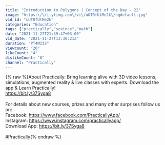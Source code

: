 ```yaml
---
title: "Introduction to Polygons | Concept of the Day - 22"
image: "https:\/\/i.ytimg.com\/vi\/uUT0fUtMe2k\/hqdefault.jpg"
vid_id: "uUT0fUtMe2k"
categories: "Education"
tags: ["practically","sceince","math"]
date: "2021-11-27T21:39:47+03:00"
vid_date: "2021-11-27T13:30:21Z"
duration: "PT4M23S"
viewcount: "20"
likeCount: "4"
dislikeCount: "0"
channel: "Practically"
---
```

{% raw %}About Practically: Bring learning alive with 3D video lessons, simulations, augmented reality &amp; live classes with experts. Download the app &amp; Learn Practically!<br /><a rel="nofollow" target="blank" href="https://bit.ly/37Syga8">https://bit.ly/37Syga8</a><br /><br />For details about new courses, prizes and many other surprises follow us on:<br />Facebook: <a rel="nofollow" target="blank" href="https://www.facebook.com/PracticallyApp/">https://www.facebook.com/PracticallyApp/</a><br />Instagram: <a rel="nofollow" target="blank" href="https://www.instagram.com/practicallyapp/">https://www.instagram.com/practicallyapp/</a><br />Download App: <a rel="nofollow" target="blank" href="https://bit.ly/37Syga8">https://bit.ly/37Syga8</a><br /><br />#Practically{% endraw %}
